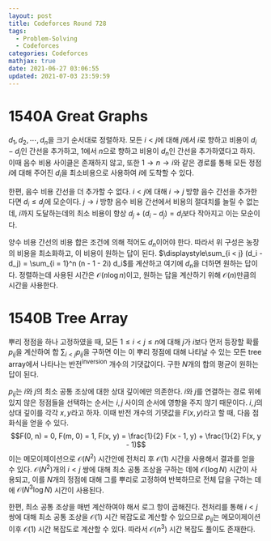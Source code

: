 ```yaml
---
layout: post
title: Codeforces Round 728
tags:
  - Problem-Solving
  - Codeforces
categories: Codeforces
mathjax: true
date: 2021-06-27 03:06:55
updated: 2021-07-03 23:59:59 
---
```



# 1540A Great Graphs

$d_1, d_2, \cdots, d_n$을 크기 순서대로 정렬하자. 모든 $i < j$에 대해 $j$에서 $i$로 향하고 비용이 $d_i - d_j$인 간선을 추가하고, $1$에서 $n$으로 향하고 비용이 $d_n$인 간선을 추가하였다고 하자. 이때 음수 비용 사이클은 존재하지 않고, 또한 $1 \to n \to i$와 같은 경로를 통해 모든 정점 $i$에 대해 주어진 $d_i$을 최소비용으로 사용하여 $i$에 도착할 수 있다. 

한편, 음수 비용 간선을 더 추가할 수 없다. $i < j$에 대해 $i \to j$ 방향 음수 간선을 추가한다면 $d_i \le d_j$에 모순이다. $j \to i$ 방향 음수 비용 간선에서 비용의 절대치를 늘릴 수 없는데, $i$까지 도달하는데의 최소 비용이 항상 $d_j + (d_i - d_j) = d_i$보다 작아지고 이는 모순이다. 

양수 비용 간선의 비용 합은 조건에 의해 적어도 $d_n$이어야 한다. 따라서 위 구성은 농장의 비용을 최소화하고, 이 비용이 원하는 답이 된다. $\displaystyle\sum_{i < j} (d_i - d_j) = \sum_{i = 1}^n (n - 1 - 2i) d_i$를 계산하고 여기에 $d_n$을 더하면 원하는 답이다. 정렬하는데 사용된 시간은 $\mathcal{O}(n \log n)$이고, 원하는 답을 계산하기 위해 $\mathcal{O}(n)$만큼의 시간을 사용한다.

# 1540B Tree Array

뿌리 정점을 하나 고정하였을 때, 모든 $1 \le i < j \le n$에 대해 $j$가 $i$보다 먼저 등장할 확률 $p_{ij}$을 계산하여 합 $\displaystyle\sum_{i < j} p_{ij}$을 구하면 이는 이 뿌리 정점에 대해 나타날 수 있는 모든 tree array에서 나타나는 반전<sup>inversion</sup> 개수의 기댓값이다. 구한 $N$개의 합의 평균이 원하는 답이 된다.

$p_{ij}$는 $i$와 $j$의 최소 공통 조상에 대한 상대 깊이에만 의존한다. $i$와 $j$를 연결하는 경로 위에 있지 않은 정점들을 선택하는 순서는 $i, j$ 사이의 순서에 영향을 주지 않기 때문이다. $i, j$의 상대 깊이를 각각 $x, y$라고 하자. 이때 반전 개수의 기댓값을 $F(x, y)$라고 할 때, 다음 점화식을 얻을 수 있다.
$$F(0, n) = 0, F(m, 0) = 1, F(x, y) = \frac{1}{2} F(x - 1, y) + \frac{1}{2} F(x, y - 1)$$
이는 메모이제이션으로 $\mathcal{O}(N^2)$ 시간안에 전처리 후 $\mathcal{O}(1)$ 시간을 사용해서 결과를 얻을 수 있다. $\mathcal{O}(N^2)$개의 $i < j$ 쌍에 대해 최소 공통 조상을 구하는 데에 $\mathcal{O}(\log N)$ 시간이 사용되고, 이를 $N$개의 정점에 대해 그를 뿌리로 고정하여 반복하므로 전체 답을 구하는 데에 $\mathcal{O}(N^3 \log N)$ 시간이 사용된다. 

한편, 최소 공통 조상을 매번 계산하여야 해서 로그 항이 곱해진다. 전처리를 통해 $i < j$쌍에 대해 최소 공통 조상을 $\mathcal{O}(1)$ 시간 복잡도로 계산할 수 있으므로 $p_{ij}$는 메모이제이션 이후 $\mathcal{O}(1)$ 시간 복잡도로 계산할 수 있다. 따라서 $\mathcal{O}(n^3)$ 시간 복잡도 풀이도 존재한다.
